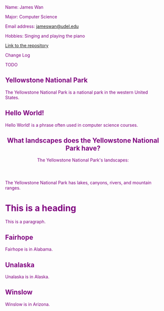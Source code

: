 Name: James Wan

Major: Computer Science

Email address: jameswan@udel.edu

Hobbies: Singing and playing the piano

[Link to the repository](https://github.com/jameswan141/jameswan141.github.io)



Change Log



TODO



<section> 
  <h1>Yellowstone National Park</h1>
  <p>The Yellowstone National Park is a national park in the western United States.</p>
</section>



<article>
  <h2>Hello World!</h2>
  <p>Hello World! is a phrase often used in computer science courses.</p>
</article>



<article>
  <header>
    <h1>What landscapes does the Yellowstone National Park have?</h1>
    <p>The Yellowstone National Park's landscapes:</p>
  </header>
  <p>The Yellowstone National Park has lakes, canyons, rivers, and mountain ranges.</p>
</article>



<body style="color:purple;">
  <h1>This is a heading</h1>
  <p>This is a paragraph.</p>
</body>



<div class="town">
  <h2>Fairhope</h2>
  <p>Fairhope is in Alabama.</p>
</div>

<div class="town">
  <h2>Unalaska</h2>
  <p>Unalaska is in Alaska.</p>
</div>

<div class="town">
  <h2>Winslow</h2>
  <p>Winslow is in Arizona.</p>
</div>
